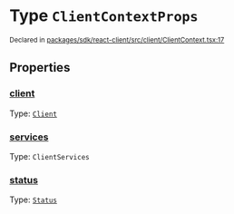 # Type `ClientContextProps`
<sub>Declared in [packages/sdk/react-client/src/client/ClientContext.tsx:17](https://github.com/dxos/dxos/blob/main/packages/sdk/react-client/src/client/ClientContext.tsx#L17)</sub>




## Properties
### [client](https://github.com/dxos/dxos/blob/main/packages/sdk/react-client/src/client/ClientContext.tsx#L18)
Type: <code>[Client](/api/@dxos/react-client/classes/Client)</code>

### [services](https://github.com/dxos/dxos/blob/main/packages/sdk/react-client/src/client/ClientContext.tsx#L21)
Type: <code>ClientServices</code>

### [status](https://github.com/dxos/dxos/blob/main/packages/sdk/react-client/src/client/ClientContext.tsx#L23)
Type: <code>[Status](/api/@dxos/react-client/enums#Status)</code>